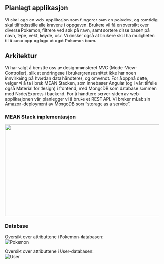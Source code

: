 ## Planlagt applikasjon
Vi skal lage en web-applikasjon som fungerer som en pokedex, og samtidig skal tilfredsstille alle kravene i oppgaven. 
Brukere vil få en oversikt over diverse Pokemon, filtrere ved søk på navn, samt sortere disse basert på navn, type, vekt, høyde, osv. 
Vi ønsker også at brukere skal ha muligheten til å sette opp og lage et eget Pokemon team. 

## Arkitektur
Vi har valgt å benytte oss av designmønsteret MVC (Model-View-Controller), 
slik at endringene i brukergrensesnittet ikke har noen innvirkning på hvordan data håndteres, 
og omvendt. For å oppnå dette, velger vi å ta i bruk MEAN Stacken, som innebærer Angular 
(og i vårt tilfelle også Material for design) i frontend, med MongoDB som database sammen med Node/Express i backend. 
For å håndtere server-siden av web-applikasjonen vår, planlegger vi å bruke et REST API. 
Vi bruker mLab sin Amazon-deployment av MongoDB som “storage as a service”. 

### MEAN Stack implementasjon
<img src="https://www.dealfuel.com/wp-content/uploads/2016/10/meanjs-1024x492.png" width="600" height="300" />

### Database
Oversikt over attributtene i Pokemon-databasen: <br>
![Pokemon](http://folk.ntnu.no/kristsbo/Pokemon.png "Pokemon")

Oversikt over attributtene i User-databasen: <br>
![User](http://folk.ntnu.no/kristsbo/User.png "User")

